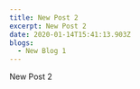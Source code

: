 ```yaml
---
title: New Post 2
excerpt: New Post 2
date: 2020-01-14T15:41:13.903Z
blogs:
  - New Blog 1
---
```

New Post 2
